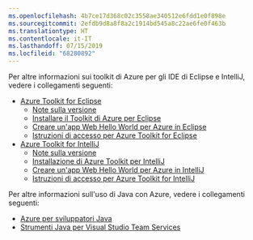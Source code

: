 ```yaml
---
ms.openlocfilehash: 4b7ce17d368c02c3558ae340512e6fdd1e0f898e
ms.sourcegitcommit: 2efdb9d8a8f8a2c1914bd545a8c22ae6fe0f463b
ms.translationtype: HT
ms.contentlocale: it-IT
ms.lasthandoff: 07/15/2019
ms.locfileid: "68280892"
---
```

Per altre informazioni sui toolkit di Azure per gli IDE di Eclipse e IntelliJ, vedere i collegamenti seguenti:

* [Azure Toolkit for Eclipse](../eclipse/azure-toolkit-for-eclipse.md) 
  * [Note sulla versione](https://github.com/Microsoft/azure-tools-for-java/releases) 
  * [Installare il Toolkit di Azure per Eclipse](../eclipse/azure-toolkit-for-eclipse-installation.md) 
  * [Creare un'app Web Hello World per Azure in Eclipse](../eclipse/azure-toolkit-for-eclipse-create-hello-world-web-app.md) 
  * [Istruzioni di accesso per Azure Toolkit for Eclipse](../eclipse/azure-toolkit-for-eclipse-sign-in-instructions.md) 
* [Azure Toolkit for IntelliJ](../intellij/azure-toolkit-for-intellij.md) 
  * [Note sulla versione](https://github.com/Microsoft/azure-tools-for-java/releases) 
  * [Installazione di Azure Toolkit per IntelliJ](../intellij/azure-toolkit-for-intellij-installation.md) 
  * [Creare un'app Web Hello World per Azure in IntelliJ](../intellij/azure-toolkit-for-intellij-create-hello-world-web-app.md) 
  * [Istruzioni di accesso per Azure Toolkit for IntelliJ](../intellij/azure-toolkit-for-intellij-sign-in-instructions.md) 

Per altre informazioni sull'uso di Java con Azure, vedere i collegamenti seguenti: 

* [Azure per sviluppatori Java](https://docs.microsoft.com/azure/java/) 
* [Strumenti Java per Visual Studio Team Services](https://java.visualstudio.com/) 
<!-- TODO: Add URLs for Java in VSCode here --> 
